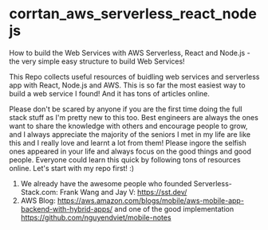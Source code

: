 # corrtan_aws_serverless_react_nodejs
How to build the Web Services with AWS Serverless, React and Node.js - the very simple easy structure to build Web Services!

This Repo collects useful resources of buidling web services and serverless app with React, Node.js and AWS. This is so far the most easiest way to build a web service I found! And it has tons of articles online.

Please don't be scared by anyone if you are the first time doing the full stack stuff as I'm pretty new to this too. Best engineers are always the ones want to share the knowledge with others and encourage people to grow, and I always appreciate the majority of the seniors I met in my life are like this and I really love and learnt a lot from them! Please ingore the selfish ones appeared in your life and always focus on the good things and good people. Everyone could learn this quick by following tons of resources online. Let's start with my repo first! :)

1. We already have the awesome people who founded Serverless-Stack.com: Frank Wang and Jay V: https://sst.dev/
2. AWS Blog: https://aws.amazon.com/blogs/mobile/aws-mobile-app-backend-with-hybrid-apps/ and one of the good implementation https://github.com/nguyendviet/mobile-notes
